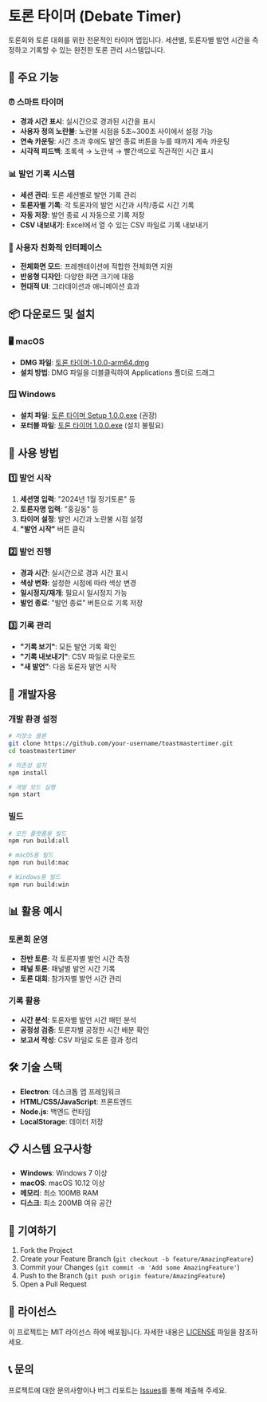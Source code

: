 # 토론 타이머 (Debate Timer)

토론회와 토론 대회를 위한 전문적인 타이머 앱입니다. 세션별, 토론자별 발언 시간을 측정하고 기록할 수 있는 완전한 토론 관리 시스템입니다.

## 🚀 주요 기능

### ⏰ 스마트 타이머
- **경과 시간 표시**: 실시간으로 경과된 시간을 표시
- **사용자 정의 노란불**: 노란불 시점을 5초~300초 사이에서 설정 가능
- **연속 카운팅**: 시간 초과 후에도 발언 종료 버튼을 누를 때까지 계속 카운팅
- **시각적 피드백**: 초록색 → 노란색 → 빨간색으로 직관적인 시간 표시

### 📊 발언 기록 시스템
- **세션 관리**: 토론 세션별로 발언 기록 관리
- **토론자별 기록**: 각 토론자의 발언 시간과 시작/종료 시간 기록
- **자동 저장**: 발언 종료 시 자동으로 기록 저장
- **CSV 내보내기**: Excel에서 열 수 있는 CSV 파일로 기록 내보내기

### 🎨 사용자 친화적 인터페이스
- **전체화면 모드**: 프레젠테이션에 적합한 전체화면 지원
- **반응형 디자인**: 다양한 화면 크기에 대응
- **현대적 UI**: 그라데이션과 애니메이션 효과

## 📦 다운로드 및 설치

### 🖥️ macOS
- **DMG 파일**: [토론 타이머-1.0.0-arm64.dmg](https://github.com/your-username/toastmastertimer/releases/latest)
- **설치 방법**: DMG 파일을 더블클릭하여 Applications 폴더로 드래그

### 🪟 Windows
- **설치 파일**: [토론 타이머 Setup 1.0.0.exe](https://github.com/your-username/toastmastertimer/releases/latest) (권장)
- **포터블 파일**: [토론 타이머 1.0.0.exe](https://github.com/your-username/toastmastertimer/releases/latest) (설치 불필요)

## 🎯 사용 방법

### 1️⃣ 발언 시작
1. **세션명 입력**: "2024년 1월 정기토론" 등
2. **토론자명 입력**: "홍길동" 등
3. **타이머 설정**: 발언 시간과 노란불 시점 설정
4. **"발언 시작"** 버튼 클릭

### 2️⃣ 발언 진행
- **경과 시간**: 실시간으로 경과 시간 표시
- **색상 변화**: 설정한 시점에 따라 색상 변경
- **일시정지/재개**: 필요시 일시정지 가능
- **발언 종료**: "발언 종료" 버튼으로 기록 저장

### 3️⃣ 기록 관리
- **"기록 보기"**: 모든 발언 기록 확인
- **"기록 내보내기"**: CSV 파일로 다운로드
- **"새 발언"**: 다음 토론자 발언 시작

## 🔧 개발자용

### 개발 환경 설정
```bash
# 저장소 클론
git clone https://github.com/your-username/toastmastertimer.git
cd toastmastertimer

# 의존성 설치
npm install

# 개발 모드 실행
npm start
```

### 빌드
```bash
# 모든 플랫폼용 빌드
npm run build:all

# macOS용 빌드
npm run build:mac

# Windows용 빌드
npm run build:win
```

## 📊 활용 예시

### 토론회 운영
- **찬반 토론**: 각 토론자별 발언 시간 측정
- **패널 토론**: 패널별 발언 시간 기록
- **토론 대회**: 참가자별 발언 시간 관리

### 기록 활용
- **시간 분석**: 토론자별 발언 시간 패턴 분석
- **공정성 검증**: 토론자별 공정한 시간 배분 확인
- **보고서 작성**: CSV 파일로 토론 결과 정리

## 🛠️ 기술 스택

- **Electron**: 데스크톱 앱 프레임워크
- **HTML/CSS/JavaScript**: 프론트엔드
- **Node.js**: 백엔드 런타임
- **LocalStorage**: 데이터 저장

## 📋 시스템 요구사항

- **Windows**: Windows 7 이상
- **macOS**: macOS 10.12 이상
- **메모리**: 최소 100MB RAM
- **디스크**: 최소 200MB 여유 공간

## 🤝 기여하기

1. Fork the Project
2. Create your Feature Branch (`git checkout -b feature/AmazingFeature`)
3. Commit your Changes (`git commit -m 'Add some AmazingFeature'`)
4. Push to the Branch (`git push origin feature/AmazingFeature`)
5. Open a Pull Request

## 📄 라이선스

이 프로젝트는 MIT 라이선스 하에 배포됩니다. 자세한 내용은 [LICENSE](LICENSE) 파일을 참조하세요.

## 📞 문의

프로젝트에 대한 문의사항이나 버그 리포트는 [Issues](https://github.com/your-username/toastmastertimer/issues)를 통해 제출해 주세요.